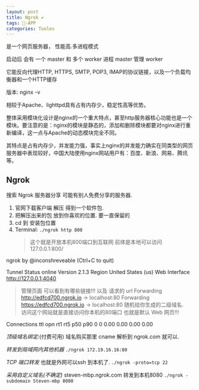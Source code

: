 ```yaml
---
layout: post
title: Ngrok ✔︎
tags: -APP 
categories: Tooles
---
```



是一个网页服务器， 性能高.多进程模式

启动后 会有 一个 master 和 多个 worker 进程
master 管理 worker  





它能反向代理HTTP, HTTPS, SMTP, POP3, IMAP的协议链接，以及一个负载均衡器和一个HTTP缓存

版本: nginx -v

相较于Apache、lighttpd具有占有内存少，稳定性高等优势。

整体采用模块化设计是nginx的一个重大特点，甚至http服务器核心功能也是一个模块。要注意的是：nginx的模块是静态的，添加和删除模块都要对nginx进行重新编译，这一点与Apache的动态模块完全不同。


其特点是占有内存少，并发能力强，事实上nginx的并发能力确实在同类型的网页服务器中表现较好，中国大陆使用nginx网站用户有：百度、新浪、网易、腾讯等。


## Ngrok

搜索 Ngrok 服务器分享 可能有别人免费分享的服务器.


1. 官网下载客户端  解压 得到一个软件包.
2. 把解压出来的包 放到你喜欢的位置. 要一直保留的
3. cd 到 安装包位置
4. Terminal:   `./ngrok http 800 ` 
	> 这个就是开放本机800端口到互联网
	> 前体是本地可以访问 127.0.0.1:800/


ngrok by @inconshreveable                                     (Ctrl+C to quit)

Tunnel Status                 online
Version                       2.1.3
Region                        United States (us)
Web Interface                 http://127.0.0.1:4040
> 管理页面  可以看到有哪些链接!!! 以及 请求的 url
Forwarding                    http://edfcd700.ngrok.io -\> localhost:80
Forwarding                    https://edfcd700.ngrok.io -\> localhost:80
> 随机给你生成的二级域名.  
> 访问这个网站就是直接访问你本机的80端口 也就是默认 Web 网页!!!

Connections                   ttl     opn     rt1     rt5     p50     p90
	                          0       0       0.00    0.00    0.00    0.00



*顶级域名绑定:*(付费可用)
域名购买那里 cname 解析到 ngrok.com 就可以.


*转发到局域网内其他机器*
`./ngrok 172.19.16.16:80`


*TCP 端口转发*
也就是外网可以ssh 到本机了.
`./ngrok -proto=tcp 22`



*采用自定义域名(不确定)* steven-mbp.ngrok.com 转发到本机8080
`./ngrok -subdomain Steven-mbp 8080`